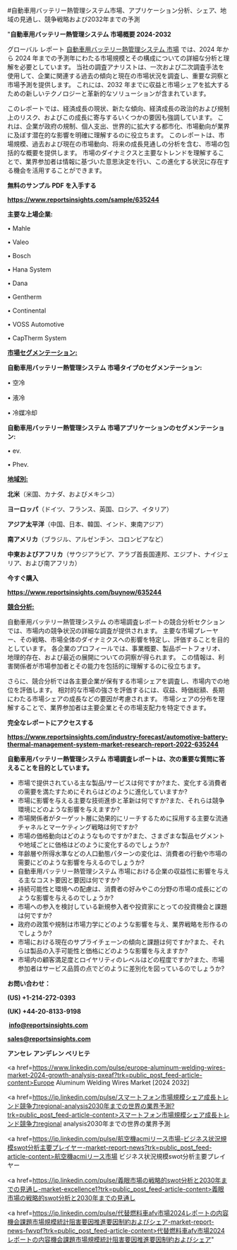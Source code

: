 #自動車用バッテリー熱管理システム市場、アプリケーション分析、シェア、地域の見通し、競争戦略および2032年までの予測

"<strong>自動車用バッテリー熱管理システム 市場概要 2024-2032</strong>

グローバル レポート <a href=https://www.reportsinsights.com/sample/635244>自動車用バッテリー熱管理システム 市場</a> では、2024 年から 2024 年までの予測年にわたる市場規模とその構成についての詳細な分析と理解を必要としています。 当社の調査アナリストは、一次および二次調査手法を使用して、企業に関連する過去の傾向と現在の市場状況を調査し、重要な洞察と市場予測を提供します。 これには、2032 年までに収益と市場シェアを拡大​​するための新しいテクノロジーと革新的なソリューションが含まれています。

このレポートでは、経済成長の現状、新たな傾向、経済成長の政治的および規制上のリスク、およびこの成長に寄与するいくつかの要因も強調しています。 これは、企業が政府の規制、個人支出、世界的に拡大する都市化、市場動向が業界に及ぼす潜在的な影響を明確に理解するのに役立ちます。 このレポートは、市場規模、過去および現在の市場動向、将来の成長見通しの分析を含む、市場の包括的な概要を提供します。 市場のダイナミクスと主要なトレンドを理解することで、業界参加者は情報に基づいた意思決定を行い、この進化する状況に存在する機会を活用することができます。

<strong><b>無料のサンプル PDF を入手する</b></strong>

<a href=https://www.reportsinsights.com/sample/635244><strong><u>https://www.reportsinsights.com/sample/635244</u></strong></a>

<strong>主要な上場企業:</strong>

• Mahle

• Valeo

• Bosch

• Hana System

• Dana

• Gentherm

• Continental

• VOSS Automotive

• CapTherm System

<strong><u>市場セグメンテーション</u></strong><strong><u>:</u></strong>

<strong>自動車用バッテリー熱管理システム 市場タイプのセグメンテーション:</strong>

• 空冷

• 液冷

• 冷媒冷却

<strong>自動車用バッテリー熱管理システム 市場アプリケーションのセグメンテーション:</strong>

• ev.

• Phev.

<strong><u>地域別</u></strong><strong><u>:</u></strong>

<strong>北米</strong>（米国、カナダ、およびメキシコ）

<strong>ヨーロッパ</strong>（ドイツ、フランス、英国、ロシア、イタリア）

<strong>アジア太平洋</strong>（中国、日本、韓国、インド、東南アジア）

<strong>南アメリカ</strong>（ブラジル、アルゼンチン、コロンビアなど）

<strong>中東およびアフリカ</strong>（サウジアラビア、アラブ首長国連邦、エジプト、ナイジェリア、および南アフリカ）

<strong>今すぐ購入</strong>

<a href=https://www.reportsinsights.com/buynow/635244><strong><u>https://www.reportsinsights.com/buynow/635244</u></strong></a>

<strong><u>競合分析:</u></strong>

自動車用バッテリー熱管理システム の市場調査レポートの競合分析セクションでは、市場内の競争状況の詳細な調査が提供されます。 主要な市場プレーヤー、その戦略、市場全体のダイナミクスへの影響を特定し、評価することを目的としています。 各企業のプロフィールでは、事業概要、製品ポートフォリオ、地理的存在、および最近の展開についての洞察が得られます。 この情報は、利害関係者が市場参加者とその能力を包括的に理解するのに役立ちます。

さらに、競合分析では各主要企業が保有する市場シェアを調査し、市場内での地位を評価します。 相対的な市場の強さを評価するには、収益、時価総額、長期にわたる市場シェアの成長などの要因が考慮されます。 市場シェアの分布を理解することで、業界参加者は主要企業とその市場支配力を特定できます。

<strong>完全なレポートにアクセスする</strong>

<a href=https://www.reportsinsights.com/industry-forecast/automotive-battery-thermal-management-system-market-research-report-2022-635244><strong><u><b>https://www.reportsinsights.com/industry-forecast/automotive-battery-thermal-management-system-market-research-report-2022-635244</b></u></strong></a>

<strong><b>自動車用バッテリー熱管理システム 市場調査レポートは、次の重要な質問に答えることを目的としています。</b></strong>
<ul>
  <li>市場で提供されている主な製品/サービスは何ですか?また、変化する消費者の需要を満たすためにそれらはどのように進化していますか?</li>
  <li>市場に影響を与える主要な技術進歩と革新は何ですか?また、それらは競争環境にどのような影響を与えますか?</li>
  <li>市場関係者がターゲット層に効果的にリーチするために採用する主要な流通チャネルとマーケティング戦略は何ですか?</li>
  <li>市場の価格動向はどのようなものですか?また、さまざまな製品セグメントや地域ごとに価格はどのように変化するのでしょうか?</li>
  <li>年齢層や所得水準などの人口動態パターンの変化は、消費者の行動や市場の需要にどのような影響を与えるのでしょうか?</li>
  <li>自動車用バッテリー熱管理システム 市場における企業の収益性に影響を与える主なコスト要因と要因は何ですか?</li>
  <li>持続可能性と環境への配慮は、消費者の好みやこの分野の市場の成長にどのような影響を与えるのでしょうか?</li>
  <li>市場への参入を検討している新規参入者や投資家にとっての投資機会と課題は何ですか?</li>
  <li>政府の政策や規制は市場力学にどのような影響を与え、業界戦略を形作るのでしょうか?</li>
  <li>市場における現在のサプライチェーンの傾向と課題は何ですか?また、それらは製品の入手可能性と価格にどのような影響を与えますか?</li>
  <li>市場内の顧客満足度とロイヤリティのレベルはどの程度ですか?また、市場参加者はサービス品質の点でどのように差別化を図っているのでしょうか?</li>
</ul>
<strong>お問い合わせ：</strong>

<strong>(US) +1-214-272-0393</strong>

<strong>(UK) +44-20-8133-9198</strong>

<strong> </strong><a href=info@reportsinsights.com><strong><u>info@reportsinsights.com</u></strong></a>

<a href=sales@reportsinsights.com><strong><u>sales@reportsinsights.com</u></strong></a>

<strong>アンセレ アンデレン ベリヒテ</strong>

<a href=https://www.linkedin.com/pulse/europe-aluminum-welding-wires-market-2024-growth-analysis-pxeaf?trk=public_post_feed-article-content>Europe Aluminum Welding Wires Market [2024 2032]</a>

<a href=https://jp.linkedin.com/pulse/スマートフォン市場規模シェア成長トレンド競争力regional-analysis2030年までの世界の業界予測?trk=public_post_feed-article-content>スマートフォン市場規模シェア成長トレンド競争力regional analysis2030年までの世界の業界予測</a>

<a href=https://jp.linkedin.com/pulse/航空機acmiリース市場-ビジネス状況規模swot分析主要プレイヤー-market-report-news?trk=public_post_feed-article-content>航空機acmiリース市場 ビジネス状況規模swot分析主要プレイヤー</a>

<a href=https://jp.linkedin.com/pulse/義眼市場の戦略的swot分析と2030年までの見通し-market-excellence1?trk=public_post_feed-article-content>義眼市場の戦略的swot分析と2030年までの見通し</a>

<a href=https://jp.linkedin.com/pulse/代替燃料車afv市場2024レポートの内容機会課題市場規模統計阻害要因推進要因制約およびシェア-market-report-news-fwvpf?trk=public_post_feed-article-content>代替燃料車afv市場2024レポートの内容機会課題市場規模統計阻害要因推進要因制約およびシェア</a>"
